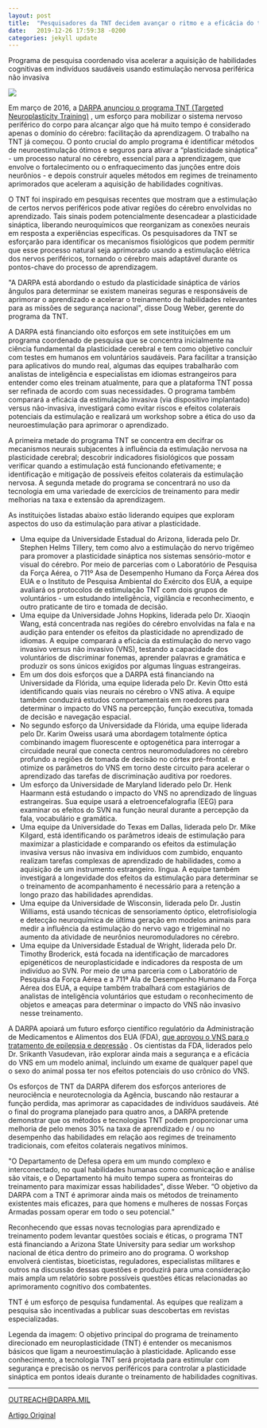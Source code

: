 ```yaml
---
layout: post
title:  "Pesquisadores da TNT decidem avançar o ritmo e a eficácia do treinamento de habilidades cognitivas"
date:   2019-12-26 17:59:38 -0200
categories: jekyll update
---
```


Programa de pesquisa coordenado visa acelerar a aquisição de habilidades cognitivas em indivíduos saudáveis ​​usando estimulação nervosa periférica não invasiva

![](https://www.darpa.mil/DDM_Gallery/TNT%20Concept%20Diagram%20-%20619x316.jpg)

Em março de 2016, a [DARPA anunciou o programa TNT (Targeted Neuroplasticity Training)](https://www.darpa.mil/news-events/2016-03-16) , um esforço para mobilizar o sistema nervoso periférico do corpo para alcançar algo que há muito tempo é considerado apenas o domínio do cérebro: facilitação da aprendizagem. O trabalho na TNT já começou. O ponto crucial do amplo programa é identificar métodos de neuroestimulação ótimos e seguros para ativar a “plasticidade sináptica” - um processo natural no cérebro, essencial para a aprendizagem, que envolve o fortalecimento ou o enfraquecimento das junções entre dois neurônios - e depois construir aqueles métodos em regimes de treinamento aprimorados que aceleram a aquisição de habilidades cognitivas.

O TNT foi inspirado em pesquisas recentes que mostram que a estimulação de certos nervos periféricos pode ativar regiões do cérebro envolvidas no aprendizado. Tais sinais podem potencialmente desencadear a plasticidade sináptica, liberando neuroquímicos que reorganizam as conexões neurais em resposta a experiências específicas. Os pesquisadores da TNT se esforçarão para identificar os mecanismos fisiológicos que podem permitir que esse processo natural seja aprimorado usando a estimulação elétrica dos nervos periféricos, tornando o cérebro mais adaptável durante os pontos-chave do processo de aprendizagem.

"A DARPA está abordando o estudo da plasticidade sináptica de vários ângulos para determinar se existem maneiras seguras e responsáveis ​​de aprimorar o aprendizado e acelerar o treinamento de habilidades relevantes para as missões de segurança nacional", disse Doug Weber, gerente do programa da TNT.

A DARPA está financiando oito esforços em sete instituições em um programa coordenado de pesquisa que se concentra inicialmente na ciência fundamental da plasticidade cerebral e tem como objetivo concluir com testes em humanos em voluntários saudáveis. Para facilitar a transição para aplicativos do mundo real, algumas das equipes trabalharão com analistas de inteligência e especialistas em idiomas estrangeiros para entender como eles treinam atualmente, para que a plataforma TNT possa ser refinada de acordo com suas necessidades. O programa também comparará a eficácia da estimulação invasiva (via dispositivo implantado) versus não-invasiva, investigará como evitar riscos e efeitos colaterais potenciais da estimulação e realizará um workshop sobre a ética do uso da neuroestimulação para aprimorar o aprendizado.

A primeira metade do programa TNT se concentra em decifrar os mecanismos neurais subjacentes à influência da estimulação nervosa na plasticidade cerebral; descobrir indicadores fisiológicos que possam verificar quando a estimulação está funcionando efetivamente; e identificação e mitigação de possíveis efeitos colaterais da estimulação nervosa. A segunda metade do programa se concentrará no uso da tecnologia em uma variedade de exercícios de treinamento para medir melhorias na taxa e extensão da aprendizagem.

As instituições listadas abaixo estão liderando equipes que exploram aspectos do uso da estimulação para ativar a plasticidade.

- Uma equipe da Universidade Estadual do Arizona, liderada pelo Dr. Stephen Helms Tillery, tem como alvo a estimulação do nervo trigêmeo para promover a plasticidade sináptica nos sistemas sensório-motor e visual do cérebro. Por meio de parcerias com o Laboratório de Pesquisa da Força Aérea, o 711º Asa de Desempenho Humano da Força Aérea dos EUA e o Instituto de Pesquisa Ambiental do Exército dos EUA, a equipe avaliará os protocolos de estimulação TNT com dois grupos de voluntários - um estudando inteligência, vigilância e reconhecimento, e outro praticante de tiro e tomada de decisão.
- Uma equipe da Universidade Johns Hopkins, liderada pelo Dr. Xiaoqin Wang, está concentrada nas regiões do cérebro envolvidas na fala e na audição para entender os efeitos da plasticidade no aprendizado de idiomas. A equipe comparará a eficácia da estimulação do nervo vago invasivo versus não invasivo (VNS), testando a capacidade dos voluntários de discriminar fonemas, aprender palavras e gramática e produzir os sons únicos exigidos por algumas línguas estrangeiras.
- Em um dos dois esforços que a DARPA está financiando na Universidade da Flórida, uma equipe liderada pelo Dr. Kevin Otto está identificando quais vias neurais no cérebro o VNS ativa. A equipe também conduzirá estudos comportamentais em roedores para determinar o impacto do VNS na percepção, função executiva, tomada de decisão e navegação espacial.
- No segundo esforço da Universidade da Flórida, uma equipe liderada pelo Dr. Karim Oweiss usará uma abordagem totalmente óptica combinando imagem fluorescente e optogenética para interrogar a circuidade neural que conecta centros neuromoduladores no cérebro profundo a regiões de tomada de decisão no córtex pré-frontal. e otimize os parâmetros do VNS em torno deste circuito para acelerar o aprendizado das tarefas de discriminação auditiva por roedores.
- Um esforço da Universidade de Maryland liderado pelo Dr. Henk Haarmann está estudando o impacto do VNS no aprendizado de línguas estrangeiras. Sua equipe usará a eletroencefalografia (EEG) para examinar os efeitos do SVN na função neural durante a percepção da fala, vocabulário e gramática.
- Uma equipe da Universidade do Texas em Dallas, liderada pelo Dr. Mike Kilgard, está identificando os parâmetros ideais de estimulação para maximizar a plasticidade e comparando os efeitos da estimulação invasiva versus não invasiva em indivíduos com zumbido, enquanto realizam tarefas complexas de aprendizado de habilidades, como a aquisição de um instrumento estrangeiro. língua. A equipe também investigará a longevidade dos efeitos da estimulação para determinar se o treinamento de acompanhamento é necessário para a retenção a longo prazo das habilidades aprendidas.
- Uma equipe da Universidade de Wisconsin, liderada pelo Dr. Justin Williams, está usando técnicas de sensoriamento óptico, eletrofisiologia e detecção neuroquímica de última geração em modelos animais para medir a influência da estimulação do nervo vago e trigeminal no aumento da atividade de neurônios neuromoduladores no cérebro.
- Uma equipe da Universidade Estadual de Wright, liderada pelo Dr. Timothy Broderick, está focada na identificação de marcadores epigenéticos de neuroplasticidade e indicadores da resposta de um indivíduo ao SVN. Por meio de uma parceria com o Laboratório de Pesquisa da Força Aérea e a 711ª Ala de Desempenho Humano da Força Aérea dos EUA, a equipe também trabalhará com estagiários de analistas de inteligência voluntários que estudam o reconhecimento de objetos e ameaças para determinar o impacto do VNS não invasivo nesse treinamento.


A DARPA apoiará um futuro esforço científico regulatório da Administração de Medicamentos e Alimentos dos EUA (FDA), [que aprovou o VNS para o tratamento de epilepsia e depressão](https://www.ncbi.nlm.nih.gov/pmc/articles/PMC3482717/) . Os cientistas da FDA, liderados pelo Dr. Srikanth Vasudevan, irão explorar ainda mais a segurança e a eficácia do VNS em um modelo animal, incluindo um exame de qualquer papel que o sexo do animal possa ter nos efeitos potenciais do uso crônico do VNS.

Os esforços de TNT da DARPA diferem dos esforços anteriores de neurociência e neurotecnologia da Agência, buscando não restaurar a função perdida, mas aprimorar as capacidades de indivíduos saudáveis. Até o final do programa planejado para quatro anos, a DARPA pretende demonstrar que os métodos e tecnologias TNT podem proporcionar uma melhoria de pelo menos 30% na taxa de aprendizado e / ou no desempenho das habilidades em relação aos regimes de treinamento tradicionais, com efeitos colaterais negativos mínimos.

"O Departamento de Defesa opera em um mundo complexo e interconectado, no qual habilidades humanas como comunicação e análise são vitais, e o Departamento há muito tempo supera as fronteiras do treinamento para maximizar essas habilidades", disse Weber. “O objetivo da DARPA com a TNT é aprimorar ainda mais os métodos de treinamento existentes mais eficazes, para que homens e mulheres de nossas Forças Armadas possam operar em todo o seu potencial.”

Reconhecendo que essas novas tecnologias para aprendizado e treinamento podem levantar questões sociais e éticas, o programa TNT está financiando a Arizona State University para sediar um workshop nacional de ética dentro do primeiro ano do programa. O workshop envolverá cientistas, bioeticistas, reguladores, especialistas militares e outros na discussão dessas questões e produzirá para uma consideração mais ampla um relatório sobre possíveis questões éticas relacionadas ao aprimoramento cognitivo dos combatentes.

TNT é um esforço de pesquisa fundamental. As equipes que realizam a pesquisa são incentivadas a publicar suas descobertas em revistas especializadas.

Legenda da imagem: O objetivo principal do programa de treinamento direcionado em neuroplasticidade (TNT) é entender os mecanismos básicos que ligam a neuroestimulação à plasticidade. Aplicando esse conhecimento, a tecnologia TNT será projetada para estimular com segurança e precisão os nervos periféricos para controlar a plasticidade sináptica em pontos ideais durante o treinamento de habilidades cognitivas.


---

OUTREACH@DARPA.MIL

[Artigo Original](https://www.darpa.mil/news-events/2017-04-26)
